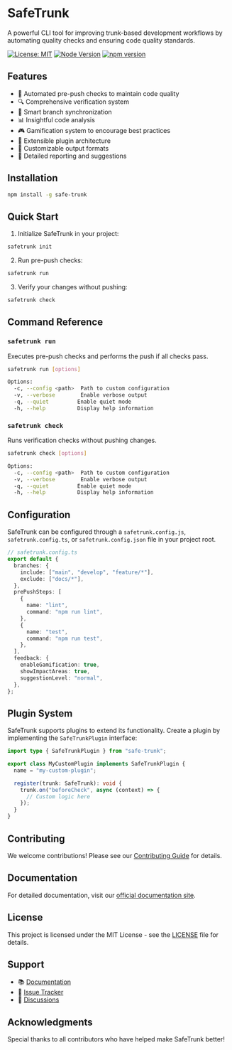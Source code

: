 # SafeTrunk

A powerful CLI tool for improving trunk-based development workflows by automating quality checks and ensuring code quality standards.

[![License: MIT](https://img.shields.io/badge/License-MIT-yellow.svg)](https://opensource.org/licenses/MIT)
[![Node Version](https://img.shields.io/node/v/safe-trunk)](https://nodejs.org)
[![npm version](https://badge.fury.io/js/safe-trunk.svg)](https://badge.fury.io/js/safe-trunk)

## Features

- 🚀 Automated pre-push checks to maintain code quality
- 🔍 Comprehensive verification system
- 🔄 Smart branch synchronization
- 📊 Insightful code analysis
- 🎮 Gamification system to encourage best practices
- 🔌 Extensible plugin architecture
- 🎨 Customizable output formats
- 📝 Detailed reporting and suggestions

## Installation

```bash
npm install -g safe-trunk
```

## Quick Start

1. Initialize SafeTrunk in your project:

```bash
safetrunk init
```

2. Run pre-push checks:

```bash
safetrunk run
```

3. Verify your changes without pushing:

```bash
safetrunk check
```

## Command Reference

### `safetrunk run`

Executes pre-push checks and performs the push if all checks pass.

```bash
safetrunk run [options]

Options:
  -c, --config <path>  Path to custom configuration
  -v, --verbose        Enable verbose output
  -q, --quiet         Enable quiet mode
  -h, --help          Display help information
```

### `safetrunk check`

Runs verification checks without pushing changes.

```bash
safetrunk check [options]

Options:
  -c, --config <path>  Path to custom configuration
  -v, --verbose        Enable verbose output
  -q, --quiet         Enable quiet mode
  -h, --help          Display help information
```

## Configuration

SafeTrunk can be configured through a `safetrunk.config.js`, `safetrunk.config.ts`, or `safetrunk.config.json` file in your project root.

```typescript
// safetrunk.config.ts
export default {
  branches: {
    include: ["main", "develop", "feature/*"],
    exclude: ["docs/*"],
  },
  prePushSteps: [
    {
      name: "lint",
      command: "npm run lint",
    },
    {
      name: "test",
      command: "npm run test",
    },
  ],
  feedback: {
    enableGamification: true,
    showImpactAreas: true,
    suggestionLevel: "normal",
  },
};
```

## Plugin System

SafeTrunk supports plugins to extend its functionality. Create a plugin by implementing the `SafeTrunkPlugin` interface:

```typescript
import type { SafeTrunkPlugin } from "safe-trunk";

export class MyCustomPlugin implements SafeTrunkPlugin {
  name = "my-custom-plugin";

  register(trunk: SafeTrunk): void {
    trunk.on("beforeCheck", async (context) => {
      // Custom logic here
    });
  }
}
```

## Contributing

We welcome contributions! Please see our [Contributing Guide](CONTRIBUTING.md) for details.

## Documentation

For detailed documentation, visit our [official documentation site](https://safetrunk.dev).

## License

This project is licensed under the MIT License - see the [LICENSE](LICENSE) file for details.

## Support

- 📚 [Documentation](https://safetrunk.dev)
- 🐛 [Issue Tracker](https://github.com/fvena/safeTrunk/issues)
- 💬 [Discussions](https://github.com/fvena/safeTrunk/discussions)

## Acknowledgments

Special thanks to all contributors who have helped make SafeTrunk better!
